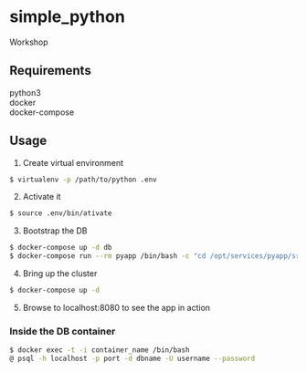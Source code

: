 # simple_python
Workshop
## Requirements
python3  
docker  
docker-compose  
## Usage
1. Create virtual environment 
```bash
$ virtualenv -p /path/to/python .env
```
2. Activate it
```bash
$ source .env/bin/ativate
```
3. Bootstrap the DB  
```bash
$ docker-compose up -d db
$ docker-compose run --rm pyapp /bin/bash -c "cd /opt/services/pyapp/src && python -c  'import database; database.init_db()'"
```

4. Bring up the cluster  
```bash
$ docker-compose up -d
```
5. Browse to localhost:8080 to see the app in action


### Inside the DB container  
```bash
$ docker exec -t -i container_name /bin/bash
@ psql -h localhost -p port -d dbname -U username --password
```
